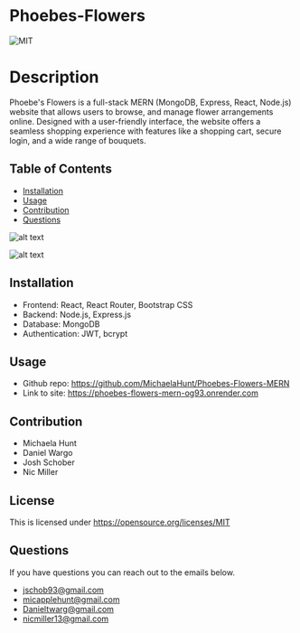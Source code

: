 # Phoebes-Flowers

![MIT](https://img.shields.io/badge/License-MIT-yellow.svg)
# Description
Phoebe's Flowers is a full-stack MERN (MongoDB, Express, React, Node.js) website that allows users to browse, and manage flower arrangements online. Designed with a user-friendly interface, the website offers a seamless shopping experience with features like a shopping cart, secure login, and a wide range of bouquets.

## Table of Contents
- [Installation](#installation)
- [Usage](#usage)
- [Contribution](#contribution)
- [Questions](#questions)

![alt text](https://file%2B.vscode-resource.vscode-cdn.net/Users/michaelahunt/bootcamp/Phoebes-Flowers-MERN/client/src/assets/images/Screenshot%202025-02-13%20at%201.54.32%E2%80%AFPM.png?version%3D1739473321536)

![alt text](https://file%2B.vscode-resource.vscode-cdn.net/Users/michaelahunt/bootcamp/Phoebes-Flowers-MERN/client/src/assets/images/Screenshot%202025-02-13%20at%201.55.47%E2%80%AFPM.png?version%3D1739473323171)

## Installation
- Frontend: React, React Router, Bootstrap CSS
- Backend: Node.js, Express.js
- Database: MongoDB 
- Authentication: JWT, bcrypt


## Usage

- Github repo: <https://github.com/MichaelaHunt/Phoebes-Flowers-MERN>
- Link to site: <https://phoebes-flowers-mern-og93.onrender.com>

## Contribution
- Michaela Hunt
- Daniel Wargo
- Josh Schober
- Nic Miller



## License
This is licensed under <https://opensource.org/licenses/MIT>

## Questions
If you have questions you can reach out to the emails below.
- jschob93@gmail.com
- micapplehunt@gmail.com
- Danieltwarg@gmail.com
- nicmiller13@gmail.com